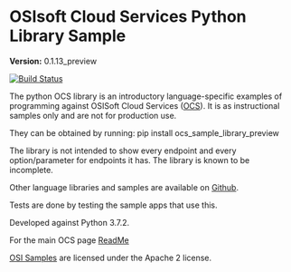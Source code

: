 # OSIsoft Cloud Services Python Library Sample

**Version:** 0.1.13_preview

[![Build Status](https://dev.azure.com/osieng/engineering/_apis/build/status/product-readiness/OCS/osisoft.sample-ocs-sample_libraries-python?branchName=master)](https://dev.azure.com/osieng/engineering/_build/latest?definitionId=2622&branchName=master)

The python OCS library is an introductory language-specific examples of programming against OSISoft Cloud Services ([OCS](https://www.osisoft.com/Solutions/OSIsoft-Cloud-Services/)). It is as instructional samples only and are not for production use.

They can be obtained by running: pip install ocs_sample_library_preview

The library is not intended to show every endpoint and every option/parameter for endpoints it has. The library is known to be incomplete.

Other language libraries and samples are available on [Github](https://github.com/osisoft/OSI-Samples).

Tests are done by testing the sample apps that use this.

Developed against Python 3.7.2.

For the main OCS page [ReadMe](https://github.com/osisoft/OSI-Samples-OCS)

[OSI Samples](https://github.com/osisoft/OSI-samples) are licensed under the Apache 2 license.
